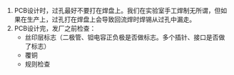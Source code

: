 1. PCB设计时，过孔最好不要打在焊盘上。我们在实验室手工焊制无所谓，但如果在生产上，过孔打在焊盘上会导致回流焊时焊锡从过孔中漏走。
1. PCB设计完，发厂之前检查：
   - 丝印层标志（二极管、钽电容正负极是否做标志。多个插针、接口是否做了标志）
   - 覆铜 
   - 规则检查
